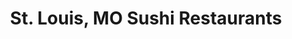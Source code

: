 ---
layout: city
title: St. Louis, MO Sushi Restaurants
permalink: /missouri/st-louis/
stateAbbr: MO
stateName: Missouri
cityName: St. Louis
---